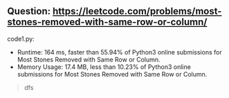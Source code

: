 ## Question: https://leetcode.com/problems/most-stones-removed-with-same-row-or-column/

code1.py:
* Runtime: 164 ms, faster than 55.94% of Python3 online submissions for Most Stones Removed with Same Row or Column.
* Memory Usage: 17.4 MB, less than 10.23% of Python3 online submissions for Most Stones Removed with Same Row or Column.
> dfs